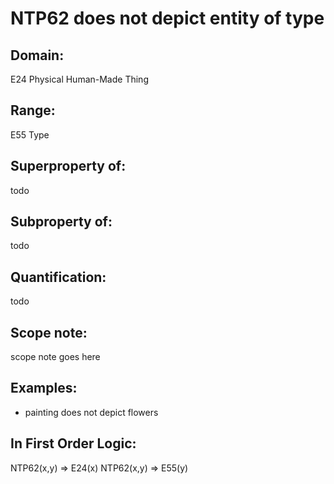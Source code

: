 # NTP62 does not depict entity of type

## Domain: 

E24 Physical Human-Made Thing

## Range: 

E55 Type

## Superproperty of: 

todo

## Subproperty of: 

todo

## Quantification: 

todo

## Scope note: 

scope note goes here

## Examples: 

* painting does not depict flowers

## In First Order Logic: 

NTP62(x,y) ⇒ E24(x)
NTP62(x,y) ⇒ E55(y)

